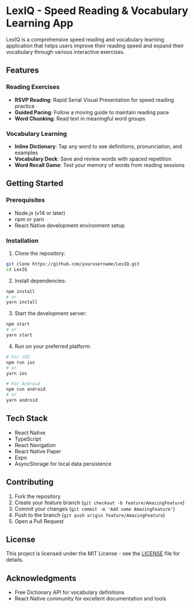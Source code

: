 # LexIQ - Speed Reading & Vocabulary Learning App

LexIQ is a comprehensive speed reading and vocabulary learning application that helps users improve their reading speed and expand their vocabulary through various interactive exercises.

## Features

### Reading Exercises
- **RSVP Reading**: Rapid Serial Visual Presentation for speed reading practice
- **Guided Pacing**: Follow a moving guide to maintain reading pace
- **Word Chunking**: Read text in meaningful word groups

### Vocabulary Learning
- **Inline Dictionary**: Tap any word to see definitions, pronunciation, and examples
- **Vocabulary Deck**: Save and review words with spaced repetition
- **Word Recall Game**: Test your memory of words from reading sessions

## Getting Started

### Prerequisites
- Node.js (v14 or later)
- npm or yarn
- React Native development environment setup

### Installation

1. Clone the repository:
```bash
git clone https://github.com/yourusername/LexIQ.git
cd LexIQ
```

2. Install dependencies:
```bash
npm install
# or
yarn install
```

3. Start the development server:
```bash
npm start
# or
yarn start
```

4. Run on your preferred platform:
```bash
# For iOS
npm run ios
# or
yarn ios

# For Android
npm run android
# or
yarn android
```

## Tech Stack

- React Native
- TypeScript
- React Navigation
- React Native Paper
- Expo
- AsyncStorage for local data persistence

## Contributing

1. Fork the repository
2. Create your feature branch (`git checkout -b feature/AmazingFeature`)
3. Commit your changes (`git commit -m 'Add some AmazingFeature'`)
4. Push to the branch (`git push origin feature/AmazingFeature`)
5. Open a Pull Request

## License

This project is licensed under the MIT License - see the [LICENSE](LICENSE) file for details.

## Acknowledgments

- Free Dictionary API for vocabulary definitions
- React Native community for excellent documentation and tools 